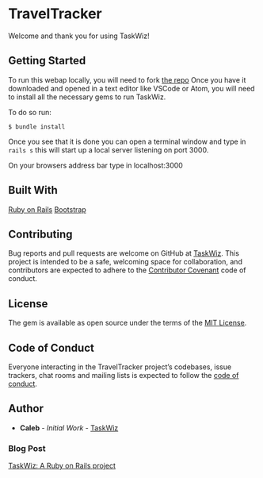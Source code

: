 # TravelTracker

Welcome and thank you for using TaskWiz!

## Getting Started

To run this webap locally, you will need to fork [the repo](https://github.com/earthctzn/TaskWiz) 
Once you have it downloaded and opened in a text editor like VSCode or Atom, you will need to install all the necessary gems to run TaskWiz.

To do so run:

```$ bundle install```

Once you see that it is done you can open a terminal window and type in ```rails s``` this will start up a local server listening on port 3000.

On your browsers address bar type in localhost:3000

## Built With

[Ruby on Rails](https://rubyonrails.org/)
[Bootstrap](https://getbootstrap.com/)

## Contributing

Bug reports and pull requests are welcome on GitHub at [TaskWiz](https://github.com/earthctzn/TaskWiz). This project is intended to be a safe, welcoming space for collaboration, and contributors are expected to adhere to the [Contributor Covenant](http://contributor-covenant.org) code of conduct.

## License

The gem is available as open source under the terms of the [MIT License](https://opensource.org/licenses/MIT).

## Code of Conduct

Everyone interacting in the TravelTracker project’s codebases, issue trackers, chat rooms and mailing lists is expected to follow the [code of conduct](https://github.com/<earthctzn>/TravelTracker/blob/master/CODE_OF_CONDUCT.md).

## Author

* **Caleb** - *Initial Work* - [TaskWiz](https://github.com/earthctzn/taskwiz)

### Blog Post
[TaskWiz: A Ruby on Rails project
](https://medium.com/@earthctzn1/taskwiz-a-ruby-on-rails-project-c62359409aa6)
